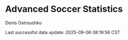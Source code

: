 # Advanced Soccer Statistics
Denis Ostroushko

<!-- gfm -->

Last successful data update: 2025-09-06 08:19:56 CST

